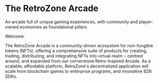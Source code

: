 # The RetroZone Arcade

An arcade full of unique gaming experiences, with community and player-owned economies as foundational pillars.

Welcome.

The RetroZone Arcade is a community-driven ecosystem for non-fungible tokens (NFTs), offering a comprehensive suite of products for creating, trading, distributing, and integrating NFTs into virtual realm – centred around, and expanded from our cornerstone Retro-Inspired Arcade. As a scalable, affordable platform, RetroZone's decentralized application will scale from blockchain games to enterprise programs, and innovative B2B SDKs.

